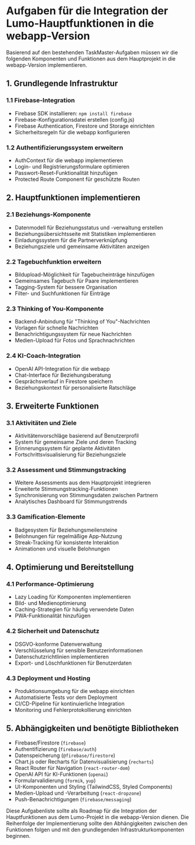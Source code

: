 # Aufgaben für die Integration der Lumo-Hauptfunktionen in die webapp-Version

Basierend auf den bestehenden TaskMaster-Aufgaben müssen wir die folgenden Komponenten und Funktionen aus dem Hauptprojekt in die webapp-Version implementieren.

## 1. Grundlegende Infrastruktur

### 1.1 Firebase-Integration
- Firebase SDK installieren: `npm install firebase`
- Firebase-Konfigurationsdatei erstellen (config.js)
- Firebase Authentication, Firestore und Storage einrichten
- Sicherheitsregeln für die webapp konfigurieren

### 1.2 Authentifizierungssystem erweitern
- AuthContext für die webapp implementieren
- Login- und Registrierungsformulare optimieren
- Passwort-Reset-Funktionalität hinzufügen
- Protected Route Component für geschützte Routen

## 2. Hauptfunktionen implementieren

### 2.1 Beziehungs-Komponente
- Datenmodell für Beziehungsstatus und -verwaltung erstellen
- Beziehungsübersichtsseite mit Statistiken implementieren
- Einladungssystem für die Partnerverknüpfung
- Beziehungsziele und gemeinsame Aktivitäten anzeigen

### 2.2 Tagebuchfunktion erweitern
- Bildupload-Möglichkeit für Tagebucheinträge hinzufügen
- Gemeinsames Tagebuch für Paare implementieren
- Tagging-System für bessere Organisation
- Filter- und Suchfunktionen für Einträge

### 2.3 Thinking of You-Komponente
- Backend-Anbindung für "Thinking of You"-Nachrichten
- Vorlagen für schnelle Nachrichten
- Benachrichtigungssystem für neue Nachrichten
- Medien-Upload für Fotos und Sprachnachrichten

### 2.4 KI-Coach-Integration
- OpenAI API-Integration für die webapp
- Chat-Interface für Beziehungsberatung
- Gesprächsverlauf in Firestore speichern
- Beziehungskontext für personalisierte Ratschläge

## 3. Erweiterte Funktionen

### 3.1 Aktivitäten und Ziele
- Aktivitätenvorschläge basierend auf Benutzerprofil
- System für gemeinsame Ziele und deren Tracking
- Erinnerungssystem für geplante Aktivitäten
- Fortschrittsvisualisierung für Beziehungsziele

### 3.2 Assessment und Stimmungstracking
- Weitere Assessments aus dem Hauptprojekt integrieren
- Erweiterte Stimmungstracking-Funktionen
- Synchronisierung von Stimmungsdaten zwischen Partnern
- Analytisches Dashboard für Stimmungstrends

### 3.3 Gamification-Elemente
- Badgesystem für Beziehungsmeilensteine
- Belohnungen für regelmäßige App-Nutzung
- Streak-Tracking für konsistente Interaktion
- Animationen und visuelle Belohnungen

## 4. Optimierung und Bereitstellung

### 4.1 Performance-Optimierung
- Lazy Loading für Komponenten implementieren
- Bild- und Medienoptimierung
- Caching-Strategien für häufig verwendete Daten
- PWA-Funktionalität hinzufügen

### 4.2 Sicherheit und Datenschutz
- DSGVO-konforme Datenverwaltung
- Verschlüsselung für sensible Benutzerinformationen
- Datenschutzrichtlinien implementieren
- Export- und Löschfunktionen für Benutzerdaten

### 4.3 Deployment und Hosting
- Produktionsumgebung für die webapp einrichten
- Automatisierte Tests vor dem Deployment
- CI/CD-Pipeline für kontinuierliche Integration
- Monitoring und Fehlerprotokollierung einrichten

## 5. Abhängigkeiten und benötigte Bibliotheken

- Firebase/Firestore (`firebase`)
- Authentifizierung (`firebase/auth`)
- Datenspeicherung (`@firebase/firestore`)
- Chart.js oder Recharts für Datenvisualisierung (`recharts`)
- React Router für Navigation (`react-router-dom`)
- OpenAI API für KI-Funktionen (`openai`)
- Formularvalidierung (`formik`, `yup`)
- UI-Komponenten und Styling (TailwindCSS, Styled Components)
- Medien-Upload und -Verarbeitung (`react-dropzone`)
- Push-Benachrichtigungen (`firebase/messaging`)

Diese Aufgabenliste sollte als Roadmap für die Integration der Hauptfunktionen aus dem Lumo-Projekt in die webapp-Version dienen. Die Reihenfolge der Implementierung sollte den Abhängigkeiten zwischen den Funktionen folgen und mit den grundlegenden Infrastrukturkomponenten beginnen. 
